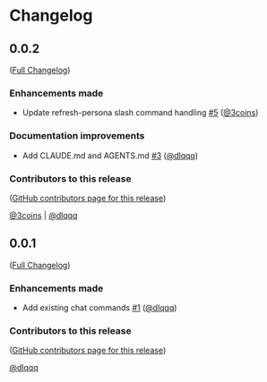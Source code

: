 # Changelog

<!-- <START NEW CHANGELOG ENTRY> -->

## 0.0.2

([Full Changelog](https://github.com/jupyter-ai-contrib/jupyter-ai-chat-commands/compare/v0.0.1...3e6438d758960a63a6ec60adeb3d579e2433b073))

### Enhancements made

- Update refresh-persona slash command handling [#5](https://github.com/jupyter-ai-contrib/jupyter-ai-chat-commands/pull/5) ([@3coins](https://github.com/3coins))

### Documentation improvements

- Add CLAUDE.md and AGENTS.md [#3](https://github.com/jupyter-ai-contrib/jupyter-ai-chat-commands/pull/3) ([@dlqqq](https://github.com/dlqqq))

### Contributors to this release

([GitHub contributors page for this release](https://github.com/jupyter-ai-contrib/jupyter-ai-chat-commands/graphs/contributors?from=2025-10-09&to=2025-10-30&type=c))

[@3coins](https://github.com/search?q=repo%3Ajupyter-ai-contrib%2Fjupyter-ai-chat-commands+involves%3A3coins+updated%3A2025-10-09..2025-10-30&type=Issues) | [@dlqqq](https://github.com/search?q=repo%3Ajupyter-ai-contrib%2Fjupyter-ai-chat-commands+involves%3Adlqqq+updated%3A2025-10-09..2025-10-30&type=Issues)

<!-- <END NEW CHANGELOG ENTRY> -->

## 0.0.1

([Full Changelog](https://github.com/jupyter-ai-contrib/jupyter-ai-chat-commands/compare/e7c59bba2c58c74a241afc3001ce5cb705bda68c...b3bd346d2010199e34f549628e333d294b568cf0))

### Enhancements made

- Add existing chat commands [#1](https://github.com/jupyter-ai-contrib/jupyter-ai-chat-commands/pull/1) ([@dlqqq](https://github.com/dlqqq))

### Contributors to this release

([GitHub contributors page for this release](https://github.com/jupyter-ai-contrib/jupyter-ai-chat-commands/graphs/contributors?from=2025-09-30&to=2025-10-09&type=c))

[@dlqqq](https://github.com/search?q=repo%3Ajupyter-ai-contrib%2Fjupyter-ai-chat-commands+involves%3Adlqqq+updated%3A2025-09-30..2025-10-09&type=Issues)
